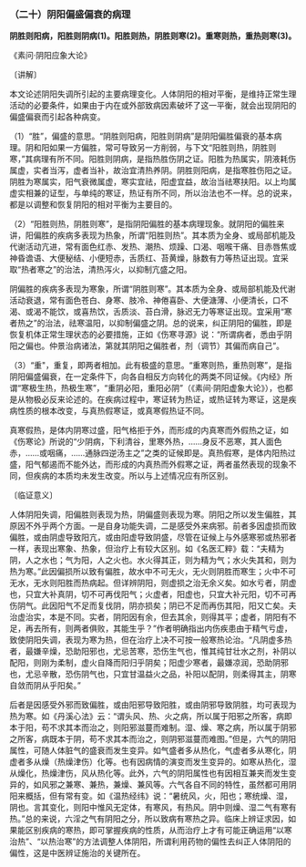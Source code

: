 ### （二十）阴阳偏盛偏衰的病理

**阴胜则阳病，阳胜则阴病(1)。阳胜则热，阴胜则寒(2)。重寒则热，重热则寒(3)。**

​《素问·阴阳应象大论》

〔讲解〕

本文论述阴阳失调所引起的主要病理变化。人体阴阳的相对平衡，是维持正常生理活动的必要条件，如果由于内在或外部致病因素破坏了这一平衡，就会出现阴阳的偏盛偏衰而引起各种病变。

（1）“胜”，偏盛的意思。“阴胜则阳病，阳胜则阴病”是阴阳偏胜偏衰的基本病理。阴和阳如果一方偏胜，常可导致另一方削弱，与下文“阳胜则热，阴胜则寒，”其病理有所不同。阳胜则阴病，是指热胜伤阴之证。阳胜为热属实，阴液耗伤属虚，实者当泻，虚者当补，故治宜清热养阴。阴胜则阳病，是指寒胜伤阳之证。阴胜为寒属实，阳气衰微属虚，寒实宜祛，阳虚宜益，故治当祛寒扶阳。以上均属虚实相兼的证型，与单纯的寒证，热证有所不同，所以治法也不一样。总的说来，都是以调整和恢复阴阳的相对平衡为主要目的。

（2）“阳胜则热，阴胜则寒”，是指阴阳偏胜的基本病理现象。就阴阳的偏胜来讲，阳偏胜的疾病多表现为热象，所谓“阳胜则热”。其本质为全身、或局部机能及代谢活动亢进，常有面色红赤、发热、潮热、烦躁、口渴、咽喉干痛、目赤唇焦或神昏谵语、大便秘结、小便短赤，舌质红、苔黄燥，脉数有力等热证出现。宜采取“热者寒之”的治法，清热泻火，以抑制亢盛之阳。

阴偏胜的疾病多表现为寒象，所谓“阴胜则寒”。其本质为全身、或局部机能及代谢活动衰退，常有面色苍白、身寒、肢冷、神倦喜卧、大便溏薄、小便清长，口不渴、或渴不能饮，或喜热饮，舌质淡、苔白滑，脉迟无力等寒证出现。宜采用“寒者热之”的治法，祛寒温阳，以抑制偏盛之阴。总的说来，纠正阴阳的偏胜，即是恢复机体正常生理状态的必要措施，正如《伤寒寻源》说：“所谓病者，悉由乎阴阳之偏也。仲景治病诸法，第就其阴阳之偏胜者，剂（调节）其偏而病自己”。

（3）“重"，重复，即两者相加。此有极盛的意思。“重寒则热，重热则寒”，是指阴阳偏盛偏衰，在一定条件下，向各自相反方向转化的两类不同证候。《内经》所谓“寒极生热，热极生寒”，“重阴必阳，重阳必阴”（《素间·阴阳虚象大论》），也都是从物极必反来论述的。在疾病过程中，寒证转为热证，或热证转为寒证，这是疾病性质的根本改变，与真热假寒证，或真寒假热证不同。

真寒假热，是体内阴寒过盛，阳气格拒于外，而形成的内真寒而外假热之证，如《伤寒论》所说的“少阴病，下利清谷，里寒外热，……身反不恶寒，其人面色赤，……或咽痛，……通脉四逆汤主之”之类的证候即是。真热假寒，是体内阳热过盛，阳气郁遏而不能外达，而形成的内真热而外假寒之证，两者虽然表现的现象不同，但疾病的本质均未发生改变。所以与上述情况应有所区别。

〔临证意义〕

人体阴阳失调，阳偏胜则表现为热，阴偏盛则表现为寒。阴阳之所以发生偏胜，其原因不外乎两个方面。一是自身功能失调，二是感受外来病邪。前者多因虚损而致偏胜，或由阴虚导致阳亢，或由阳虚导致阴盛，尽管在证候上与外感寒邪或热邪者一样，表现出寒象、热象，但治疗上有较大区别。如《名医汇粹》载：“夫精为阴，人之水也；气为阳，人之火也。水火得其正，则为精为气；水火失其和，则为热为寒。”此因偏损所以致有偏胜，故水中不可无火，无火则阴胜而寒生；火中不可无水，无水则阳胜而热病起。但详辨阴阳，则虚损之治无余义矣。如水亏者，阴虚也，只宜大补真阴，切不可再伐阳气；火虚者，阳虚也，只宜大补元阳，切不可再伤阴气。此因阳气不足而复伐阴，阴亦损矣；阴已不足而再伤其阳，阳又亡矣。夫治虚治实，本是不同。实者，阴阳因有余，但去其余，则得其平；虚者，阴阳有不足，再去所有，则两者俱败，其能生乎？”作者明确指出内伤疾患由于精气亏虚，致使阴阳失调，表现为寒为热，但在治疗上决不可按一般寒热论治。“凡阴虚多热者，最嫌辛燥，恐助阳邪也，尤忌苦寒，恐伤生气也，惟其纯甘壮水之剂，补阴以配阳，则刚为柔制，虚火自降而阳归乎阴矣；阳虚少寒者，最嫌凉润，恐助阴邪也，尤忌辛散，恐伤阴气也，只宜甘温益火之品，补阳以配阴，则柔得其主，阴寒自敛而阴从乎阳矣。”

后者是因感受外邪而致偏胜，或由阳邪导致阳胜，或由阴邪导致阴胜，均可表现为热为寒。如《丹溪心法》云：“谓头风、热、火之病，所以属于阳邪之所客，病即本于阳，苟不求其本而治之，则阳邪滋蔓而难制。湿、燥、寒之病，所以属于阴邪之所客，病既本于阴，苟不求其本而治之，则阴邪滋蔓而难图。”但是，六气的阴阳属性，可随人体脏气的盛衰而发生变异。如气盛者多从热化，气虚者多从寒化，阴虚者多从燥（热燥津伤）化等。也有因病情的演变而发生变异的。如寒从热化，湿从燥化，热燥津伤，风从热化等。此外，六气的阴阳属性也有因相互兼夹而发生变异的，如风邪之兼寒、兼热，兼燥、兼风等。六气各自不同的特性，虽然都可用阴阳来概括，但有常有变。如《温热经纬》说：“暑统风，火，阳也；寒统燥、湿，阴也。言其变化，则阳中惟风无定体，有寒风，有热风。阴中则燥、湿二气有寒有热。”总的来说，六淫之气有阴阳之分，所以致病有寒热之异。临床上辨证求因，如果能区别疾病的寒热，即可掌握疾病的性质，从而治疗上才有可能正确运用“以寒治热”、“以热治寒”的方法调整人体阴阳，所谓利用药物的偏性去纠正人体阴阳的偏性，这是中医辨证施治的关键所在。

